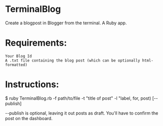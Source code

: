 # TerminalBlog

Create a blogpost in Blogger from the terminal. A Ruby app.

# Requirements:

    Your Blog Id
    A .txt file containing the blog post (which can be optionally html-formatted)

# Instructions:
  $ ruby TerminalBlog.rb -f path/to/file -t "title of post" -l "label, for, post) [--publish]

  --publish is optional, leaving it out posts as draft. You'll have to confirm the post on the dashboard.

